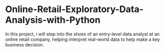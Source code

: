 # Online-Retail-Exploratory-Data-Analysis-with-Python
In this project, i will step into the shoes of an entry-level data analyst at an online retail company, helping interpret real-world data to help make a key business decision.
